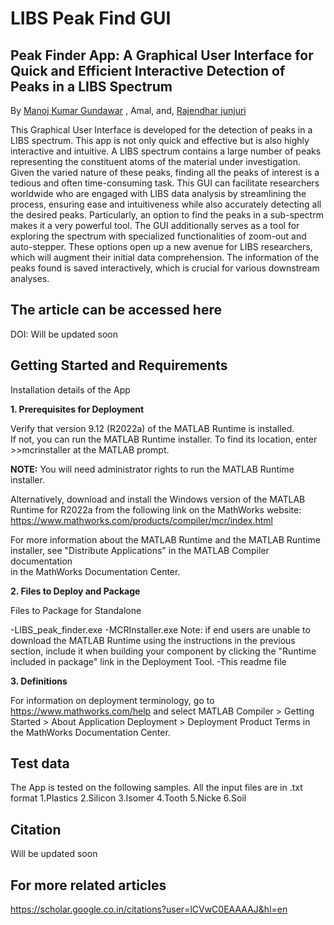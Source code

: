 # LIBS Peak Find GUI
## Peak Finder App: A Graphical User Interface for Quick and Efficient Interactive Detection of Peaks in a LIBS Spectrum

By [Manoj Kumar Gundawar](http://www.acrhem.org/manoj.html) , Amal, and, [Rajendhar junjuri](https://scholar.google.co.in/citations?user=BRu_wuAAAAAJ&hl=en)

This Graphical User Interface is developed for the detection of peaks in a LIBS spectrum. This app is not only quick and effective but is also highly interactive and intuitive. A LIBS spectrum contains a large number of peaks representing the constituent atoms of the material under investigation. Given the varied nature of these peaks, finding all the peaks of interest is a tedious and often time-consuming task. This GUI can facilitate researchers worldwide who are engaged with LIBS data analysis by streamlining the process, ensuring ease and intuitiveness while also accurately detecting all the desired peaks. Particularly, an option to find the peaks in a sub-spectrm makes it a very powerful tool. The GUI additionally serves as a tool for exploring the spectrum with specialized functionalities of zoom-out and auto-stepper. These options open up a new avenue for LIBS researchers, which will augment their initial data comprehension. The information of the peaks found is saved interactively, which is crucial for various downstream analyses. 

## The article can be accessed here
DOI: Will be updated soon

## Getting Started and Requirements 

Installation details of the App

**1. Prerequisites for Deployment**

Verify that version 9.12 (R2022a) of the MATLAB Runtime is installed.   
If not, you can run the MATLAB Runtime installer.
To find its location, enter >>mcrinstaller at the MATLAB prompt.

**NOTE:** You will need administrator rights to run the MATLAB Runtime installer. 

Alternatively, download and install the Windows version of the MATLAB Runtime for R2022a 
from the following link on the MathWorks website: https://www.mathworks.com/products/compiler/mcr/index.html
   
For more information about the MATLAB Runtime and the MATLAB Runtime installer, see 
"Distribute Applications" in the MATLAB Compiler documentation  
in the MathWorks Documentation Center.

**2. Files to Deploy and Package**

Files to Package for Standalone 

-LIBS_peak_finder.exe
-MCRInstaller.exe 
    Note: if end users are unable to download the MATLAB Runtime using the
    instructions in the previous section, include it when building your 
    component by clicking the "Runtime included in package" link in the
    Deployment Tool.
-This readme file 


**3. Definitions**

For information on deployment terminology, go to
https://www.mathworks.com/help and select MATLAB Compiler >
Getting Started > About Application Deployment >
Deployment Product Terms in the MathWorks Documentation
Center.

## Test data
The App is tested on the following samples. All the input files are in .txt format
1.Plastics
2.Silicon
3.Isomer
4.Tooth
5.Nicke
6.Soil

## Citation
Will be updated soon

## For more related articles
https://scholar.google.co.in/citations?user=lCVwC0EAAAAJ&hl=en
